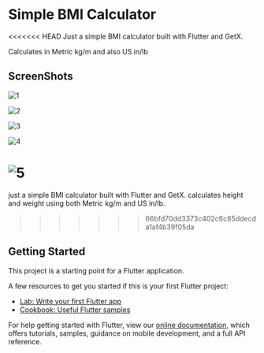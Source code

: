 # Simple BMI Calculator

<<<<<<< HEAD
Just a simple BMI calculator built with Flutter and GetX. 

Calculates in Metric kg/m and also US in/lb

## ScreenShots
![1]("screenshots/screenshot1BMI.png")

![2]("screenshots/screenshot2BMI.png")


![3]("screenshots/screenshot3BMI.png")

![4]("screenshots/screenshot4BMI.png")

![5]("screenshots/screenshot5BMI.png")
=======
just a simple BMI calculator built with Flutter and GetX.
calculates height and weight using both Metric kg/m and US in/lb.

>>>>>>> 66bfd70dd3373c402c6c85ddecda1af4b39f05da

## Getting Started

This project is a starting point for a Flutter application.

A few resources to get you started if this is your first Flutter project:

- [Lab: Write your first Flutter app](https://flutter.dev/docs/get-started/codelab)
- [Cookbook: Useful Flutter samples](https://flutter.dev/docs/cookbook)

For help getting started with Flutter, view our
[online documentation](https://flutter.dev/docs), which offers tutorials,
samples, guidance on mobile development, and a full API reference.
